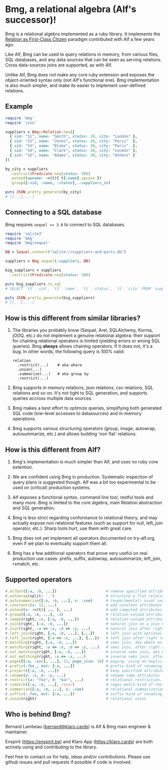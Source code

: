 # Bmg, a relational algebra (Alf's successor)!

Bmg is a relational algebra implemented as a ruby library. It implements the
[Relation as First-Class Citizen](http://www.try-alf.org/blog/2013-10-21-relations-as-first-class-citizen)
paradigm contributed with Alf a few years ago.

Like Alf, Bmg can be used to query relations in memory, from various files,
SQL databases, and any data sources that can be seen as serving relations.
Cross data-sources joins are supported, as with Alf.

Unlike Alf, Bmg does not make any core ruby extension and exposes the
object-oriented syntax only (not Alf's functional one). Bmg implementation is
also much simpler, and make its easier to implement user-defined relations.

## Example

```ruby
require 'bmg'
require 'json'

suppliers = Bmg::Relation.new([
  { sid: "S1", name: "Smith", status: 20, city: "London" },
  { sid: "S2", name: "Jones", status: 10, city: "Paris"  },
  { sid: "S3", name: "Blake", status: 30, city: "Paris"  },
  { sid: "S4", name: "Clark", status: 20, city: "London" },
  { sid: "S5", name: "Adams", status: 30, city: "Athens" }
])

by_city = suppliers
  .restrict(Predicate.neq(status: 30))
  .extend(upname: ->(t){ t[:name].upcase })
  .group([:sid, :name, :status], :suppliers_in)

puts JSON.pretty_generate(by_city)
# [{...},...]
```

## Connecting to a SQL database

Bmg requires `sequel >= 3.0` to connect to SQL databases.

```ruby
require 'sqlite3'
require 'bmg'
require 'bmg/sequel'

DB = Sequel.connect("sqlite://suppliers-and-parts.db")

suppliers = Bmg.sequel(:suppliers, DB)

big_suppliers = suppliers
  .restrict(Predicate.neq(status: 30))

puts big_suppliers.to_sql
# SELECT `t1`.`sid`, `t1`.`name`, `t1`.`status`, `t1`.`city` FROM `suppliers` AS 't1' WHERE (`t1`.`status` != 30)

puts JSON.pretty_generate(big_suppliers)
# [{...},...]
```

## How is this different from similar libraries?

1. The libraries you probably know (Sequel, Arel, SQLAlchemy, Korma, jOOQ,
   etc.) do not implement a genuine relational algebra: their support for
   chaining relational operators is limited (yielding errors or wrong SQL
   queries). Bmg **always** allows chaining operators. If it does not, it's
   a bug. In other words, the following query is 100% valid:

       relation
         .restrict(...)    # aka where
         .union(...)
         .summarize(...)   # aka group by
         .restrict(...)

2. Bmg supports in memory relations, json relations, csv relations, SQL
   relations and so on. It's not tight to SQL generation, and supports
   queries accross multiple data sources.

3. Bmg makes a best effort to optimize queries, simplifying both generated
   SQL code (low-level accesses to datasources) and in-memory operations.

4. Bmg supports various *structuring* operators (group, image, autowrap,
   autosummarize, etc.) and allows building 'non flat' relations.

## How is this different from Alf?

1. Bmg's implementation is much simpler than Alf, and uses no ruby core
   extention.

2. We are confident using Bmg in production. Systematic inspection of query
   plans is suggested though. Alf was a bit too experimental to be used on
   (critical) production systems.

2. Alf exposes a functional syntax, command line tool, restful tools and
   many more. Bmg is limited to the core algebra, main Relation abstraction
   and SQL generation.

3. Bmg is less strict regarding conformance to relational theory, and
   may actually expose non relational features (such as support for null,
   left_join operator, etc.). Sharp tools hurt, use them with great care.

4. Bmg does not yet implement all operators documented on try-alf.org, even
   if we plan to eventually support them all.

5. Bmg has a few additional operators that prove very useful on real
   production use cases: prefix, suffix, autowrap, autosummarize, left_join,
   rxmatch, etc.

## Supported operators

```ruby
r.allbut([:a, :b, ...])                      # remove specified attributes
r.autowrap(split: '_')                       # structure a flat relation, split: '_' is the default
r.autosummarize([:a, :b, ...], x: :sum)      # (experimental) usual summarizers supported
r.constants(x: 12, ...)                      # add constant attributes (sometimes useful in unions)
r.extend(x: ->(t){ ... }, ...)               # add computed attributes
r.group([:a, :b, ...], :x)                   # relation-valued attribute from attributes
r.image(right, :x, [:a, :b, ...])            # relation-valued attribute from another relation
r.join(right, [:a, :b, ...])                 # natural join on a join key
r.join(right, :a => :x, :b => :y, ...)       # natural join after right reversed renaming
r.left_join(right, [:a, :b, ...], {...})     # left join with optional default right tuple
r.left_join(right, {:a => :x, ...}, {...})   # left join after right reversed renaming
r.matching(right, [:a, :b, ...])             # semi join, aka where exists
r.matching(right, :a => :x, :b => :y, ...)   # semi join, after right reversed renaming
r.not_matching(right, [:a, :b, ...])         # inverse semi join, aka where not exists
r.not_matching(right, :a => :x, ...)         # inverse semi join, after right reversed renaming
r.page([[:a, :asc], ...], 12, page_size: 10) # paging, using an explicit ordering
r.prefix(:foo_, but: [:a, ...])              # prefix kind of renaming
r.project([:a, :b, ...])                     # keep specified attributes only
r.rename(a: :x, b: :y, ...)                  # rename some attributes
r.restrict(a: "foo", b: "bar", ...)          # relational restriction, aka where
r.rxmatch([:a, :b, ...], /xxx/)              # regex match kind of restriction
r.summarize([:a, :b, ...], x: :sum)          # relational summarization
r.suffix(:_foo, but: [:a, ...])              # suffix kind of renaming
r.union(right)                               # relational union
```

## Who is behind Bmg?

Bernard Lambeau (bernard@klaro.cards) is Alf & Bmg main engineer & maintainer.

Enspirit (https://enspirit.be) and Klaro App (https://klaro.cards) are both
actively using and contributing to the library.

Feel free to contact us for help, ideas and/or contributions. Please use github
issues and pull requests if possible if code is involved.
